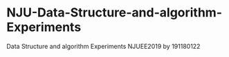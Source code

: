 # NJU-Data-Structure-and-algorithm-Experiments
Data Structure and algorithm Experiments NJUEE2019 by 191180122
